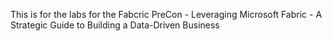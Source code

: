 This is for the labs for the Fabcric PreCon - Leveraging Microsoft Fabric - A Strategic Guide to Building a Data-Driven Business
